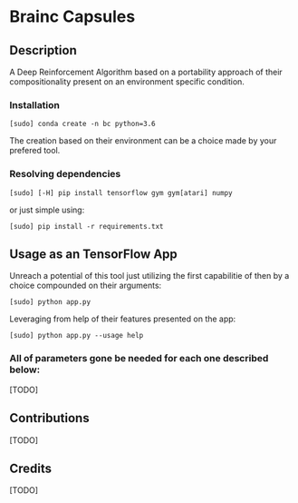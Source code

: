 # Brainc Capsules

## Description

A Deep Reinforcement Algorithm based on a portability
approach of their compositionality present on an environment specific
condition.

### Installation

```
[sudo] conda create -n bc python=3.6
```

The creation based on their environment can be a choice made
by your prefered tool.

### Resolving dependencies

```
[sudo] [-H] pip install tensorflow gym gym[atari] numpy
```

or just simple using:

```
[sudo] pip install -r requirements.txt
```

## Usage as an TensorFlow App

Unreach a potential of this tool just utilizing the first capabilitie
of then by a choice compounded on their arguments:

```
[sudo] python app.py
```

Leveraging from help of their features presented on the app:

```
[sudo] python app.py --usage help
```

### All of parameters gone be needed for each one described below:

[TODO]

## Contributions

[TODO]

## Credits

[TODO]